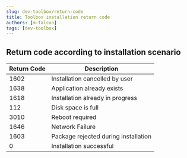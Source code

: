 ```yaml
---
slug: dev-toolbox/return-code
title: Toolbox installation return code
authors: [m-falcon]
tags: [dev-toolbox]
---
```


## Return code according to installation scenario

| Return Code | Description                          |
|-------------|--------------------------------------|
| 1602        | Installation cancelled by user       |
| 1638        | Application already exists           |
| 1618        | Installation already in progress     |
| 112         | Disk space is full                   |
| 3010        | Reboot required                      |
| 1646        | Network Failure                      |
| 1603        | Package rejected during installation |
| 0           | Installation successful              |
